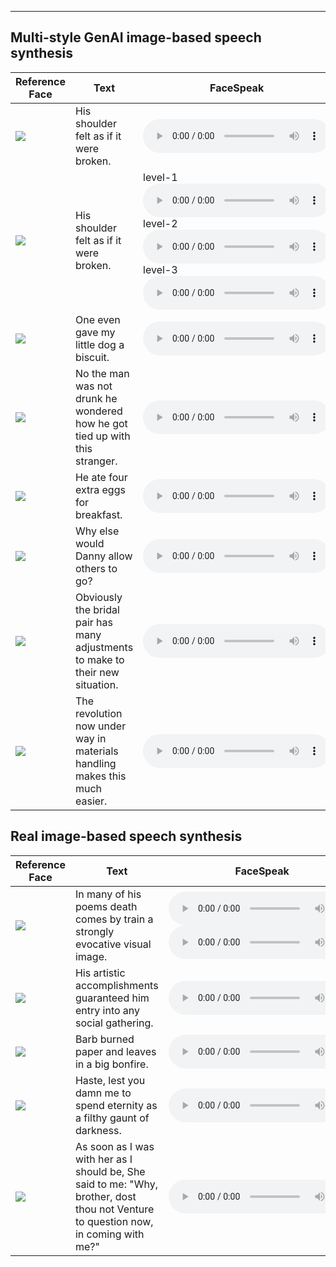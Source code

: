 ---
## Multi-style GenAI image-based speech synthesis

| <center> Reference Face </center> | <center> Text </center> | <center> FaceSpeak </center> |  <center> MM-TTS </center> |
| -----------     |  -----------    | -----------    | -----------     |
| ![](Resource/multi-style/sad1.jpg) | His shoulder felt as if it were broken.| <audio src="Resource/multi-style2/sad1.wav" controls preload></audio> |<audio src="Resource/multi-style/sad1.wav" controls preload></audio> |
| ![](Resource/multi-style/angry1.jpg) | His shoulder felt as if it were broken. | level-1 <audio src="Resource/multi-style/angry1.wav" controls preload></audio> level-2 <audio src="Resource/multi-style/angry1.wav" controls preload></audio> level-3 <audio src="Resource/multi-style/angry1.wav" controls preload></audio> |  <audio src="Resource/multi-style/angry1.wav" controls preload></audio>  |
| ![](Resource/multi-style/happy1.jpg) | One even gave my little dog a biscuit. |  <audio src="Resource/multi-style/happy1.wav" controls preload></audio>  |  <audio src="Resource/multi-style/happy1.wav" controls preload></audio>  |
| ![](Resource/multi-style/fear1.jpg) | No the man was not drunk he wondered how he got tied up with this stranger. | <audio src="Resource/multi-style/fear1.wav" controls preload></audio>  | <audio src="Resource/multi-style/fear1.wav" controls preload></audio> |
| ![](Resource/multi-style/surprise1.jpg) | He ate four extra eggs for breakfast. | <audio src="Resource/multi-style/surprise1.wav" controls preload></audio>  | <audio src="Resource/multi-style/surprise1.wav" controls preload></audio> |
| ![](Resource/multi-style/angry2.jpg) | Why else would Danny allow others to go? | <audio src="Resource/multi-style/angry2.wav" controls preload></audio> | <audio src="Resource/multi-style/angry2.wav" controls preload></audio> |
| ![](Resource/multi-style/happy3.jpg) | Obviously the bridal pair has many adjustments to make to their new situation.| <audio src="Resource/multi-style/angry2.wav" controls preload></audio>  |  <audio src="Resource/multi-style/happy3.wav" controls preload></audio>|
| ![](Resource/multi-style/sad4.jpg) | The revolution now under way in materials handling makes this much easier. | <audio src="Resource/multi-style/angry2.wav" controls preload></audio> | <audio src="Resource/multi-style/sad4.wav" controls preload></audio> |

## Real image-based speech synthesis

| <center> Reference Face </center> | <center> Text </center> | <center> FaceSpeak </center> | <center> MM-StyleSpeech </center>| <center> MM-TTS </center>|
| -----------     |  -----------     | -----------     |  -----------     |  -----------     |
|  ![](Resource/mead/face_M003_angry_level_3_019.jpg)  | In many of his poems death comes by train a strongly evocative visual image. | <audio src="Resource/mead/facespeak/angry.wav" controls preload></audio> <audio src="Resource/mead/facespeak/angry.wav" controls preload></audio> | <audio src="Resource/mead/mmss/face_M003_angry_level_3_019.wav" controls preload></audio>  | <audio src="Resource/mead/mmtts/face_M003_angry_level_3_019.wav" controls preload></audio> |
|  ![](Resource/mead/face_M003_happy_level_3_017.jpg)  | His artistic accomplishments guaranteed him entry into any social gathering. | <audio src="Resource/mead/facespeak/happy.wav" controls preload></audio>  | <audio src="Resource/mead/mmss/face_M003_happy_level_3_017.wav" controls preload></audio>  | <audio src="Resource/mead/mmtts/face_M003_happy_level_3_017.wav" controls preload></audio> |
|  ![](Resource/mead/face_M007_disgusted_level_2_010.jpg) | Barb burned paper and leaves in a big bonfire. | <audio src="Resource/mead/facespeak/disgusted.wav" controls preload></audio> | <audio src="Resource/mead/mmss/face_M007_disgusted_level_2_010.wav" controls preload></audio>  | <audio src="Resource/mead/mmtts/face_M007_disgusted_level_2_010.wav" controls preload></audio> |
|  ![](Resource/Oulu/P002_Disgust_1_1_011_1.jpeg)  | Haste, lest you damn me to spend eternity as a filthy gaunt of darkness. | <audio src="Resource/Oulu/facespeak/P002_Disgust_1_1_011_1.wav" controls preload></audio>  |  <audio src="Resource/Oulu/mmss/face_P002_Disgust_011_W.wav" controls preload></audio>  | <audio src="Resource/Oulu/mmtts/face_P002_Disgust_011_W.wav" controls preload></audio>  |
|  ![](Resource/Oulu/P046_Surprise_1_1_013_0.jpeg)  | As soon as I was with her as I should be, She said to me: "Why, brother, dost thou not Venture to question now, in coming with me?"  | <audio src="Resource/Oulu/facespeak/P046_Surprise_1_1_013_0.wav" controls preload></audio> |  <audio src="Resource/Oulu/mmss/face_P046_Surprise_013_M.wav" controls preload></audio>  | <audio src="Resource/Oulu/mmtts/face_P046_Surprise_013_M.wav" controls preload></audio> |

